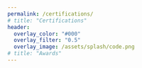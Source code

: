 ```yaml
---
permalink: /certifications/
# title: "Certifications"
header:
  overlay_color: "#000"
  overlay_filter: "0.5"
  overlay_image: /assets/splash/code.png
# title: "Awards"
---
```

